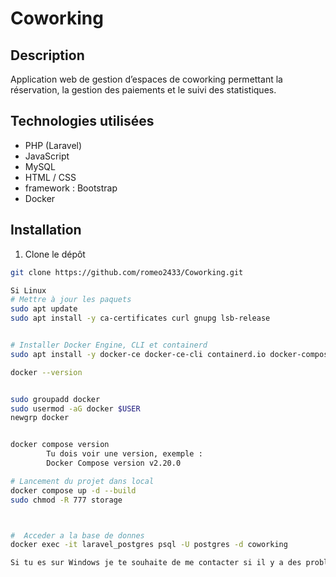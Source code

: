 # Coworking

## Description
Application web de gestion d’espaces de coworking permettant la réservation, la gestion des paiements et le suivi des statistiques.

## Technologies utilisées
- PHP (Laravel)
- JavaScript
- MySQL
- HTML / CSS
- framework : Bootstrap
- Docker


## Installation
1. Clone le dépôt  
```bash
git clone https://github.com/romeo2433/Coworking.git

Si Linux 
# Mettre à jour les paquets
sudo apt update
sudo apt install -y ca-certificates curl gnupg lsb-release


# Installer Docker Engine, CLI et containerd
sudo apt install -y docker-ce docker-ce-cli containerd.io docker-compose-plugin

docker --version


sudo groupadd docker
sudo usermod -aG docker $USER
newgrp docker


docker compose version
        Tu dois voir une version, exemple :
        Docker Compose version v2.20.0

# Lancement du projet dans local 
docker compose up -d --build
sudo chmod -R 777 storage



#  Acceder a la base de donnes 
docker exec -it laravel_postgres psql -U postgres -d coworking

Si tu es sur Windows je te souhaite de me contacter si il y a des problemes sur le fonctionnement 
